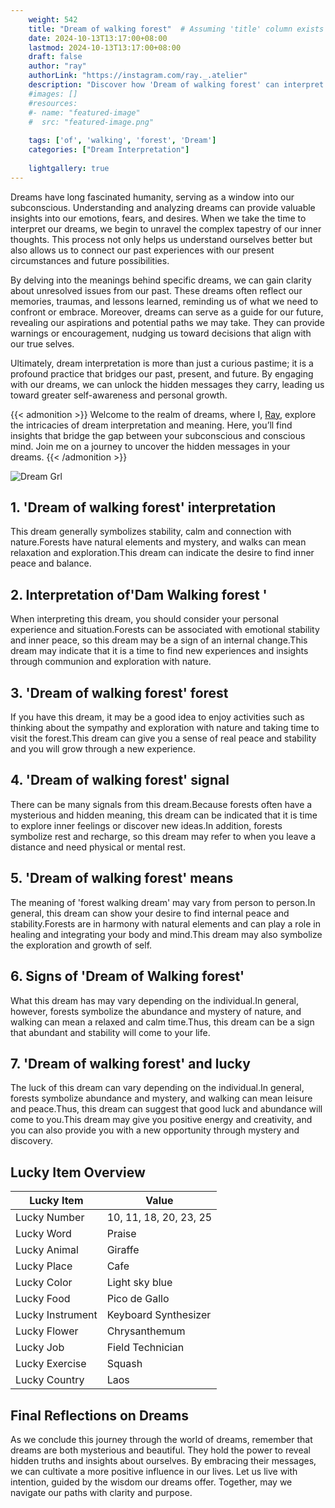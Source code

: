 ```yaml
---
    weight: 542
    title: "Dream of walking forest"  # Assuming 'title' column exists
    date: 2024-10-13T13:17:00+08:00
    lastmod: 2024-10-13T13:17:00+08:00
    draft: false
    author: "ray"
    authorLink: "https://instagram.com/ray._.atelier"
    description: "Discover how 'Dream of walking forest' can interpret your future and uncover its significant meanings in your life."
    #images: []
    #resources:
    #- name: "featured-image"
    #  src: "featured-image.png"
    
    tags: ['of', 'walking', 'forest', 'Dream']
    categories: ["Dream Interpretation"]
    
    lightgallery: true
---
```

    
Dreams have long fascinated humanity, serving as a window into our subconscious. Understanding and analyzing dreams can provide valuable insights into our emotions, fears, and desires. When we take the time to interpret our dreams, we begin to unravel the complex tapestry of our inner thoughts. This process not only helps us understand ourselves better but also allows us to connect our past experiences with our present circumstances and future possibilities.

By delving into the meanings behind specific dreams, we can gain clarity about unresolved issues from our past. These dreams often reflect our memories, traumas, and lessons learned, reminding us of what we need to confront or embrace. Moreover, dreams can serve as a guide for our future, revealing our aspirations and potential paths we may take. They can provide warnings or encouragement, nudging us toward decisions that align with our true selves.

Ultimately, dream interpretation is more than just a curious pastime; it is a profound practice that bridges our past, present, and future. By engaging with our dreams, we can unlock the hidden messages they carry, leading us toward greater self-awareness and personal growth.

{{< admonition >}}
Welcome to the realm of dreams, where I, [Ray](https://instagram.com/ray._.atelier), explore the intricacies of dream interpretation and meaning. Here, you’ll find insights that bridge the gap between your subconscious and conscious mind. Join me on a journey to uncover the hidden messages in your dreams.
{{< /admonition >}}

![Dream Grl](https://cdn.pixabay.com/photo/2017/11/02/03/35/gothic-2910057_1280.jpg "Dream Grl")

## 1. 'Dream of walking forest' interpretation
This dream generally symbolizes stability, calm and connection with nature.Forests have natural elements and mystery, and walks can mean relaxation and exploration.This dream can indicate the desire to find inner peace and balance.

## 2. Interpretation of'Dam Walking forest '
When interpreting this dream, you should consider your personal experience and situation.Forests can be associated with emotional stability and inner peace, so this dream may be a sign of an internal change.This dream may indicate that it is a time to find new experiences and insights through communion and exploration with nature.

## 3. 'Dream of walking forest' forest
If you have this dream, it may be a good idea to enjoy activities such as thinking about the sympathy and exploration with nature and taking time to visit the forest.This dream can give you a sense of real peace and stability and you will grow through a new experience.

## 4. 'Dream of walking forest' signal
There can be many signals from this dream.Because forests often have a mysterious and hidden meaning, this dream can be indicated that it is time to explore inner feelings or discover new ideas.In addition, forests symbolize rest and recharge, so this dream may refer to when you leave a distance and need physical or mental rest.

## 5. 'Dream of walking forest' means
The meaning of 'forest walking dream' may vary from person to person.In general, this dream can show your desire to find internal peace and stability.Forests are in harmony with natural elements and can play a role in healing and integrating your body and mind.This dream may also symbolize the exploration and growth of self.

## 6. Signs of 'Dream of Walking forest'
What this dream has may vary depending on the individual.In general, however, forests symbolize the abundance and mystery of nature, and walking can mean a relaxed and calm time.Thus, this dream can be a sign that abundant and stability will come to your life.

## 7. 'Dream of walking forest' and lucky
The luck of this dream can vary depending on the individual.In general, forests symbolize abundance and mystery, and walking can mean leisure and peace.Thus, this dream can suggest that good luck and abundance will come to you.This dream may give you positive energy and creativity, and you can also provide you with a new opportunity through mystery and discovery.

## Lucky Item Overview
| Lucky Item          | Value              |
|---------------|--------------------|
| Lucky Number        | 10, 11, 18, 20, 23, 25  |
| Lucky Word          | Praise |
| Lucky Animal        | Giraffe |
| Lucky Place         | Cafe     |
| Lucky Color         | Light sky blue     |
| Lucky Food          | Pico de Gallo      |
| Lucky Instrument    | Keyboard Synthesizer |
| Lucky Flower        | Chrysanthemum    |
| Lucky Job           | Field Technician       |
| Lucky Exercise      | Squash  |
| Lucky Country       | Laos    |


##  Final Reflections on Dreams

As we conclude this journey through the world of dreams, remember that dreams are both mysterious and beautiful. They hold the power to reveal hidden truths and insights about ourselves. By embracing their messages, we can cultivate a more positive influence in our lives. Let us live with intention, guided by the wisdom our dreams offer. Together, may we navigate our paths with clarity and purpose.
